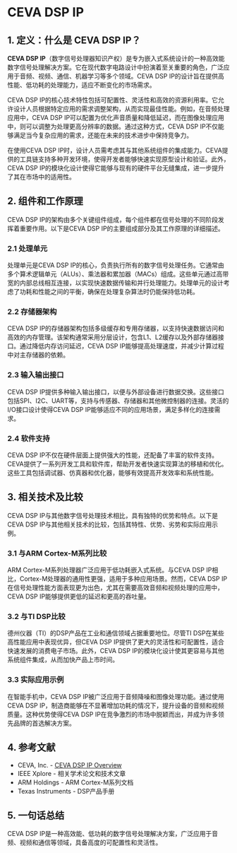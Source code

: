 # CEVA DSP IP

## 1. 定义：什么是 **CEVA DSP IP**？
**CEVA DSP IP**（数字信号处理器知识产权）是专为嵌入式系统设计的一种高效能数字信号处理解决方案。它在现代数字电路设计中扮演着至关重要的角色，广泛应用于音频、视频、通信、机器学习等多个领域。CEVA DSP IP的设计旨在提供高性能、低功耗的处理能力，适应不断变化的市场需求。

CEVA DSP IP的核心技术特性包括可配置性、灵活性和高效的资源利用率。它允许设计人员根据特定应用的需求调整架构，从而实现最佳性能。例如，在音频处理应用中，CEVA DSP IP可以配置为优化声音质量和降低延迟，而在图像处理应用中，则可以调整为处理更高分辨率的数据。通过这种方式，CEVA DSP IP不仅能够满足当今复杂应用的需求，还能在未来的技术进步中保持竞争力。

在使用CEVA DSP IP时，设计人员需考虑其与其他系统组件的集成能力。CEVA提供的工具链支持多种开发环境，使得开发者能够快速实现原型设计和验证。此外，CEVA DSP IP的模块化设计使得它能够与现有的硬件平台无缝集成，进一步提升了其在市场中的适用性。

## 2. 组件和工作原理
CEVA DSP IP的架构由多个关键组件组成，每个组件都在信号处理的不同阶段发挥着重要作用。以下是CEVA DSP IP的主要组成部分及其工作原理的详细描述。

### 2.1 处理单元
处理单元是CEVA DSP IP的核心，负责执行所有的数字信号处理任务。它通常由多个算术逻辑单元（ALUs）、乘法器和累加器（MACs）组成。这些单元通过高带宽的内部总线相互连接，以实现快速数据传输和并行处理能力。处理单元的设计考虑了功耗和性能之间的平衡，确保在处理复杂算法时仍能保持低功耗。

### 2.2 存储器架构
CEVA DSP IP的存储器架构包括多级缓存和专用存储器，以支持快速数据访问和高效的内存管理。该架构通常采用分层设计，包含L1、L2缓存以及外部存储器接口。通过降低内存访问延迟，CEVA DSP IP能够提高处理速度，并减少计算过程中对主存储器的依赖。

### 2.3 输入输出接口
CEVA DSP IP提供多种输入输出接口，以便与外部设备进行数据交换。这些接口包括SPI、I2C、UART等，支持与传感器、存储器和其他微控制器的连接。灵活的I/O接口设计使得CEVA DSP IP能够适应不同的应用场景，满足多样化的连接需求。

### 2.4 软件支持
CEVA DSP IP不仅在硬件层面上提供强大的性能，还配备了丰富的软件支持。CEVA提供了一系列开发工具和软件库，帮助开发者快速实现算法的移植和优化。这些工具包括调试器、仿真器和优化器，能够有效提高开发效率和系统性能。

## 3. 相关技术及比较
CEVA DSP IP与其他数字信号处理技术相比，具有独特的优势和特点。以下是CEVA DSP IP与其他相关技术的比较，包括其特性、优势、劣势和实际应用示例。

### 3.1 与ARM Cortex-M系列比较
ARM Cortex-M系列处理器广泛应用于低功耗嵌入式系统。与CEVA DSP IP相比，Cortex-M处理器的通用性更强，适用于多种应用场景。然而，CEVA DSP IP在信号处理性能方面表现更为出色，尤其在需要高效音频和视频处理的应用中，CEVA DSP IP能够提供更低的延迟和更高的吞吐量。

### 3.2 与TI DSP比较
德州仪器（TI）的DSP产品在工业和通信领域占据重要地位。尽管TI DSP在某些高性能应用中表现优异，但CEVA DSP IP提供了更大的灵活性和可配置性，适合快速发展的消费电子市场。此外，CEVA DSP IP的模块化设计使其更容易与其他系统组件集成，从而加快产品上市时间。

### 3.3 实际应用示例
在智能手机中，CEVA DSP IP被广泛应用于音频降噪和图像处理功能。通过使用CEVA DSP IP，制造商能够在不显著增加功耗的情况下，提升设备的音频和视频质量。这种优势使得CEVA DSP IP在竞争激烈的市场中脱颖而出，并成为许多领先品牌的首选解决方案。

## 4. 参考文献
- CEVA, Inc. - [CEVA DSP IP Overview](https://www.ceva-dsp.com)
- IEEE Xplore - 相关学术论文和技术文章
- ARM Holdings - ARM Cortex-M系列文档
- Texas Instruments - DSP产品手册

## 5. 一句话总结
CEVA DSP IP是一种高效能、低功耗的数字信号处理解决方案，广泛应用于音频、视频和通信等领域，具备高度的可配置性和灵活性。